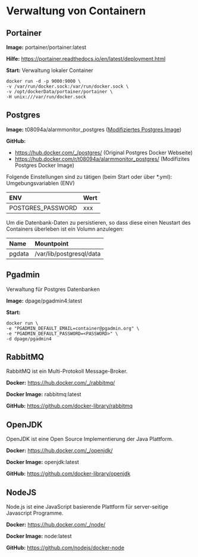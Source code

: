 # Verwaltung von Containern

## Portainer

**Image:** portainer/portainer:latest

**Hilfe:** https://portainer.readthedocs.io/en/latest/deployment.html

**Start:**
Verwaltung lokaler Container
```
docker run -d -p 9000:9000 \
-v /var/run/docker.sock:/var/run/docker.sock \
-v /opt/dockerData/portainer/portainer \
-H unix:///var/run/docker.sock
```


## Postgres

**Image:** t08094a/alarmmonitor_postgres ([Modifiziertes Postgres Image](./x86/postgres/Dockerfile))

**GitHub:**
- https://hub.docker.com/_/postgres/ (Original Postgres Docker Webseite)
- https://hub.docker.com/r/t08094a/alarmmonitor_postgres/ (Modifizites Postgres Docker Image)

Folgende Einstellungen sind zu tätigen (beim Start oder über \*.yml):
Umgebungsvariablen (ENV)

| ENV                | Wert           |
| :----------------- | :------------- |
| POSTGRES_PASSWORD  | xxx            |

Um die Datenbank-Daten zu persistieren, so dass diese einen Neustart des Containers überleben ist ein Volumn anzulegen:

| Name     | Mountpoint               |
| :--------| :----------------------- |
| pgdata   | /var/lib/postgresql/data |


## Pgadmin

Verwaltung für Postgres Datenbanken

**Image:** dpage/pgadmin4:latest

**Start:**
```
docker run \
-e "PGADMIN_DEFAULT_EMAIL=container@pgadmin.org" \
-e "PGADMIN_DEFAULT_PASSWORD=<PASSWORD>" \
-d dpage/pgadmin4
```

## RabbitMQ

RabbitMQ ist ein Multi-Protokoll Message-Broker.

**Docker:** https://hub.docker.com/_/rabbitmq/

**Docker Image:** rabbitmq:latest

**GitHub:** https://github.com/docker-library/rabbitmq



## OpenJDK

OpenJDK ist eine Open Source Implementierung der Java Plattform.

**Docker:** https://hub.docker.com/_/openjdk/

**Docker Image:** openjdk:latest

**GitHub:** https://github.com/docker-library/openjdk

## NodeJS

Node.js ist eine JavaScript basierende Plattform für server-seitige Javascript Programme.

**Docker:** https://hub.docker.com/_/node/

**Docker Image:** node:latest

**GitHub:** https://github.com/nodejs/docker-node
